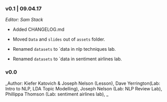 ### v0.1 | 09.04.17

_Editor: Sam Stack_

- Added CHANGELOG.md 

- Moved `Data` and `slides` out of 	`assets` folder.

- Renamed `datasets` to `data in nlp techniques lab.

- Renamed `datasets` to `data in sentiment airlines lab.


### v0.0

_Author: Kiefer Katovich & Joseph Nelson (Lesson), Dave Yerrington(Lab: Intro to NLP, LDA Topic Modelling), Joseph Nelson (Lab: NLP Review Lab), Phillippa Thomson (Lab: sentiment airlines lab), _
